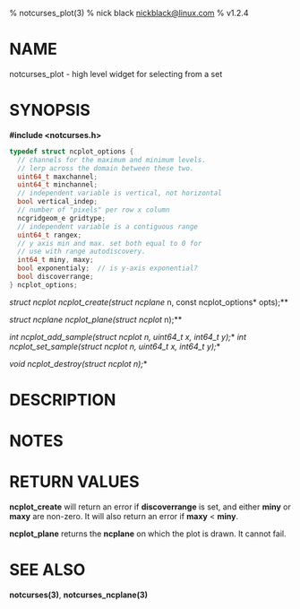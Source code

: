 % notcurses_plot(3)
% nick black <nickblack@linux.com>
% v1.2.4

# NAME

notcurses_plot - high level widget for selecting from a set

# SYNOPSIS

**#include <notcurses.h>**

```c
typedef struct ncplot_options {
  // channels for the maximum and minimum levels.
  // lerp across the domain between these two.
  uint64_t maxchannel;
  uint64_t minchannel;
  // independent variable is vertical, not horizontal
  bool vertical_indep;
  // number of "pixels" per row x column
  ncgridgeom_e gridtype;
  // independent variable is a contiguous range
  uint64_t rangex;
  // y axis min and max. set both equal to 0 for
  // use with range autodiscovery.
  int64_t miny, maxy;
  bool exponentialy;  // is y-axis exponential?
  bool discoverrange;
} ncplot_options;
```

**struct ncplot* ncplot_create(struct ncplane* n, const ncplot_options* opts);**

**struct ncplane* ncplot_plane(struct ncplot* n);**

**int ncplot_add_sample(struct ncplot* n, uint64_t x, int64_t y);**
**int ncplot_set_sample(struct ncplot* n, uint64_t x, int64_t y);**

**void ncplot_destroy(struct ncplot* n);**

# DESCRIPTION

# NOTES

# RETURN VALUES

**ncplot_create** will return an error if **discoverrange** is set, and either
**miny** or **maxy** are non-zero. It will also return an error if
**maxy** < **miny**.

**ncplot_plane** returns the **ncplane** on which the plot is drawn. It cannot
fail.

# SEE ALSO

**notcurses(3)**,
**notcurses_ncplane(3)**
